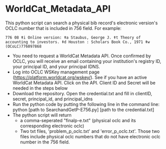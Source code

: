 # WorldCat_Metadata_API

This python script can search a physical bib record's electronic version's OCLC number that is included in 756 field. For example:

```
776 08 ǂi Online version: ǂa Staubus, George J. ǂt Theory of accounting to investors. ǂd Houston : Scholars Book Co., 1971 ǂw (OCoLC)776097868
```


* You need to request a WorldCat Metadata API. Once confirmed by OCLC, you will receive an email containing your institution's registry ID, your principal ID, and your principal IDNS.
* Log into OCLC WSKey management page (https://platform.worldcat.org/wskey/). See if you have an active WorldCat Metadata API. Click on the API. Client ID and Secret will be needed in the steps below
* Download the repository. Open the credential.txt and fill in clientID, secret, principal_id, and principal_idns
* Run the python code by putting the following line in the command line: python [path to SearchandGetP-E756.py] [path to the credential.txt] 
* The python script will return 
    * a comma-seperated "finalp-e.txt" (physical oclc and its corresponding electronic oclc)
    * Two txt files, 'problem_p_oclc.txt' and 'error_p_oclc.txt'. Those two files include physical oclc numbers that do not have electronic oclc number in the 756 field.
